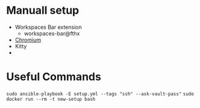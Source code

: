 # Manuall setup
- Workspaces Bar extension 
  - workspaces-bar@fthx
- [Chromium](Chromium)
- Kitty
- 
# Useful Commands
`sudo ansible-playbook -E setup.yml --tags "ssh" --ask-vault-pass"`
`sudo docker run --rm -t new-setup bash`

